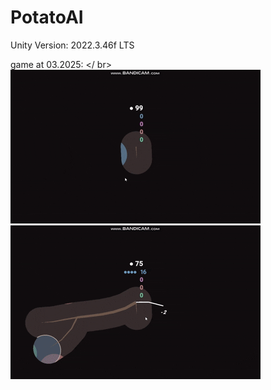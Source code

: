 # PotatoAI
Unity Version: 2022.3.46f LTS

game at 03.2025:  </ br>
![alt text](https://github.com/Anigilator322/PotatoAI/blob/main/readme_resources/03_2025_prototype_2.1_1st_prev.gif "")
![alt text](https://github.com/Anigilator322/PotatoAI/blob/main/readme_resources/03_2025_prototype_2.1_2nd_prev.gif "")
